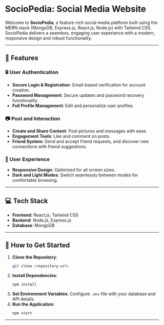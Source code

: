 # SocioPedia: Social Media Website

Welcome to **SocioPedia**, a feature-rich social media platform built using the MERN stack (MongoDB, Express.js, React.js, Node.js) with Tailwind CSS. SocioPedia delivers a seamless, engaging user experience with a modern, responsive design and robust functionality.

---

## 🌟 Features

### 🔒 User Authentication
- **Secure Login & Registration**: Email-based verification for account creation.
- **Password Management**: Secure updates and password recovery functionality.
- **Full Profile Management**: Edit and personalize user profiles.

### 📷 Post and Interaction
- **Create and Share Content**: Post pictures and messages with ease.
- **Engagement Tools**: Like and comment on posts.
- **Friend System**: Send and accept friend requests, and discover new connections with friend suggestions.

### 🎨 User Experience
- **Responsive Design**: Optimized for all screen sizes.
- **Dark and Light Modes**: Switch seamlessly between modes for comfortable browsing.

---

## 💻 Tech Stack
- **Frontend**: React.js, Tailwind CSS
- **Backend**: Node.js, Express.js
- **Database**: MongoDB

---

## 🚀 How to Get Started
1. **Clone the Repository**:  
   ```bash
   git clone <repository-url>
   ```
2. **Install Dependencies**:  
   ```bash
   npm install
   ```
3. **Set Environment Variables**: Configure `.env` file with your database and API details.
4. **Run the Application**:  
   ```bash
   npm start
   ```

---

